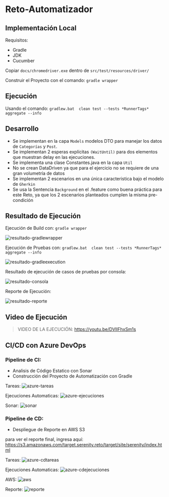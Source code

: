 # Reto-Automatizador

## Implementación Local
Requisitos: 
- Gradle
- JDK 
- Cucumber

Copiar `docs/chromedriver.exe` dentro de `src/test/resources/driver/`

Construir el Proyecto con el comando: `gradle wrapper` 

## Ejecución
Usando el comando: `gradlew.bat  clean test --tests *RunnerTags* aggregate --info`


## Desarrollo
- Se implementan en la capa `Models` modelos DTO para manejar los datos de `Categorías` y `Post`.
- Se implementan 2 esperas explícitas `(WaitUntil)` para dos elementos que muestran delay en las ejecuciones.
- Se implementa una clase Constantes.java en la capa `Util`
- No se crean DataDriven ya que para el ejercicio no se requiere de una gran volumetría de datos
- Se implementan 2 escenarios en una única caracteristica bajo el modelo de `Gherkin`
- Se usa la Sentencia `Background` en el .feature como buena práctica para este Reto, ya que los 2 escenarios planteados cumplen la misma pre-condición


## Resultado de Ejecución

Ejecución de Build con: `gradle wrapper`

![resultado-gradlewrapper](docs/resultado-gradlewrapper.png)


Ejecución de Pruebas con: `gradlew.bat  clean test --tests *RunnerTags* aggregate --info`

![resultado-gradleexecution](docs/resultado-gradleexecution.png)

Resultado de ejecución de casos de pruebas por consola:

![resultado-consola](docs/resultado-consola.png)

Reporte de Ejecución:

![resultado-reporte](docs/resultado-reporte.png)


## Video de Ejecución

> VIDEO DE LA EJECUCIÓN: https://youtu.be/DVIIFhxSm1s


## CI/CD con Azure DevOps

### Pipeline de CI:
- Analisis de Código Estatico con Sonar
- Construcción del Proyecto de Automatización con Gradle

Tareas:
![azure-tareas](docs/azure-tareas.png)

Ejecuciones Automaticas:
![azure-ejecuciones](docs/azure-ejecuciones.png)

Sonar:
![sonar](docs/sonar.png)



### Pipeline de CD:
- Despliegue de Reporte en AWS S3

para ver el reporte final, ingresa aquí: https://s3.amazonaws.com/target.serenity.reto/target/site/serenity/index.html

Tareas:
![azure-cdtareas](docs/azure-cdtareas.png)

Ejecuciones Automaticas:
![azure-cdejecuciones](docs/azure-cdejecuciones.png)

AWS:
![aws](docs/aws.png)

Reporte:
![reporte](docs/reporte.png)


